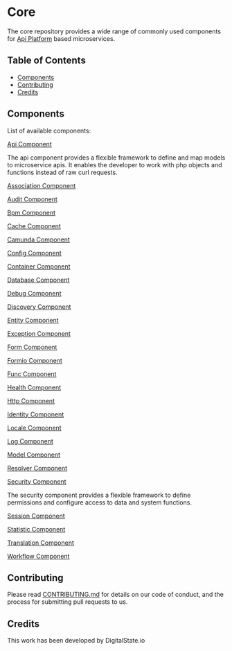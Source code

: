 # Core

The core repository provides a wide range of commonly used components for [Api Platform](https://github.com/api-platform/api-platform) based microservices.

## Table of Contents

- [Components](#components)
- [Contributing](#contributing)
- [Credits](#credits)

## Components

List of available components:

[Api Component](https://github.com/DigitalState/Core/tree/develop/src/Ds/Component/Api)

The api component provides a flexible framework to define and map models to microservice apis. It enables the developer to work with php objects and functions instead of raw curl requests.

[Association Component](https://github.com/DigitalState/Core/tree/develop/src/Ds/Component/Association)



[Audit Component](https://github.com/DigitalState/Core/tree/develop/src/Ds/Component/Audit)



[Bpm Component](https://github.com/DigitalState/Core/tree/develop/src/Ds/Component/Bpm)



[Cache Component](https://github.com/DigitalState/Core/tree/develop/src/Ds/Component/Cache)



[Camunda Component](https://github.com/DigitalState/Core/tree/develop/src/Ds/Component/Camunda)



[Config Component](https://github.com/DigitalState/Core/tree/develop/src/Ds/Component/Config)



[Container Component](https://github.com/DigitalState/Core/tree/develop/src/Ds/Component/Container)



[Database Component](https://github.com/DigitalState/Core/tree/develop/src/Ds/Component/Database)



[Debug Component](https://github.com/DigitalState/Core/tree/develop/src/Ds/Component/Debug)



[Discovery Component](https://github.com/DigitalState/Core/tree/develop/src/Ds/Component/Discovery)



[Entity Component](https://github.com/DigitalState/Core/tree/develop/src/Ds/Component/Entity)



[Exception Component](https://github.com/DigitalState/Core/tree/develop/src/Ds/Component/Exception)



[Form Component](https://github.com/DigitalState/Core/tree/develop/src/Ds/Component/Form)



[Formio Component](https://github.com/DigitalState/Core/tree/develop/src/Ds/Component/Formio)



[Func Component](https://github.com/DigitalState/Core/tree/develop/src/Ds/Component/Func)



[Health Component](https://github.com/DigitalState/Core/tree/develop/src/Ds/Component/Health)



[Http Component](https://github.com/DigitalState/Core/tree/develop/src/Ds/Component/Http)



[Identity Component](https://github.com/DigitalState/Core/tree/develop/src/Ds/Component/Identity)



[Locale Component](https://github.com/DigitalState/Core/tree/develop/src/Ds/Component/Locale)



[Log Component](https://github.com/DigitalState/Core/tree/develop/src/Ds/Component/Log)



[Model Component](https://github.com/DigitalState/Core/tree/develop/src/Ds/Component/Model)



[Resolver Component](https://github.com/DigitalState/Core/tree/develop/src/Ds/Component/Resolver)



[Security Component](https://github.com/DigitalState/Core/tree/develop/src/Ds/Component/Security)

The security component provides a flexible framework to define permissions and configure access to data and system functions.

[Session Component](https://github.com/DigitalState/Core/tree/develop/src/Ds/Component/Session)



[Statistic Component](https://github.com/DigitalState/Core/tree/develop/src/Ds/Component/Statistic)



[Translation Component](https://github.com/DigitalState/Core/tree/develop/src/Ds/Component/Translation)



[Workflow Component](https://github.com/DigitalState/Core/tree/develop/src/Ds/Component/Workflow)


## Contributing

Please read [CONTRIBUTING.md](CONTRIBUTING.md) for details on our code of conduct, and the process for submitting pull requests to us.

## Credits

This work has been developed by DigitalState.io